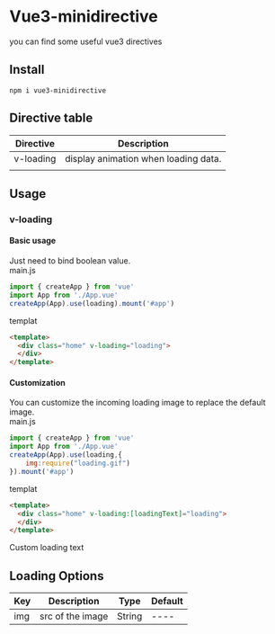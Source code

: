 # Vue3-minidirective
you can find some useful vue3 directives

## Install
~~~
npm i vue3-minidirective
~~~

## Directive table

| Directive | Description                          |
| --------- | ------------------------------------ |
| v-loading | display animation when loading data. |
|           |                                      |

## Usage

###  v-loading
#### Basic usage
Just need to bind boolean value.<br>
main.js
~~~js
import { createApp } from 'vue'
import App from './App.vue'
createApp(App).use(loading).mount('#app')
~~~
templat
~~~html
<template>
  <div class="home" v-loading="loading">
  </div>
</template>
~~~
#### Customization
You can customize the incoming loading image to replace the default image.<br>
main.js
~~~js
import { createApp } from 'vue'
import App from './App.vue'
createApp(App).use(loading,{
    img:require("loading.gif")
}).mount('#app')
~~~
templat
~~~html
<template>
  <div class="home" v-loading:[loadingText]="loading">
  </div>
</template>
~~~
Custom loading text

## Loading Options

| Key  | Description      | Type   | Default |
| ---- | ---------------- | ------ | ------- |
| img  | src of the image | String | ----    |